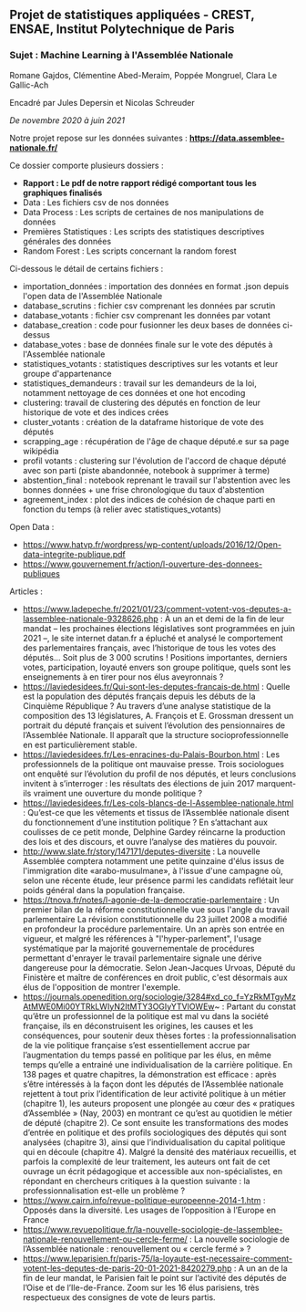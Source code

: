 ## Projet de statistiques appliquées - CREST, ENSAE, Institut Polytechnique de Paris
### Sujet : Machine Learning à l'Assemblée Nationale

Romane Gajdos, Clémentine Abed-Meraim, Poppée Mongruel, Clara Le Gallic-Ach
 
Encadré par Jules Depersin et Nicolas Schreuder

*De novembre 2020 à juin 2021*
 
Notre projet repose sur les données suivantes : **https://data.assemblee-nationale.fr/**

Ce dossier comporte plusieurs dossiers : 
  - **Rapport : Le pdf de notre rapport rédigé comportant tous les graphiques finalisés**
  - Data : Les fichiers csv de nos données
  - Data Process : Les scripts de certaines de nos manipulations de données
  - Premières Statistiques : Les scripts des statistiques descriptives générales des données
  - Random Forest : Les scripts concernant la random forest
 
 Ci-dessous le détail de certains fichiers : 
  - importation_données : importation des données en format .json depuis l'open data de l'Assemblée Nationale
  - database_scrutins : fichier csv comprenant les données par scrutin
  - database_votants : fichier csv comprenant les données par votant
  - database_creation : code pour fusionner les deux bases de données ci-dessus
  - database_votes : base de données finale sur le vote des députés à l'Assemblée nationale
  - statistiques_votants : statistiques descriptives sur les votants et leur groupe d'appartenance 
  - statistiques_demandeurs : travail sur les demandeurs de la loi, notamment nettoyage de ces données et one hot encoding 
  - clustering: travail de clustering des députés en fonction de leur historique de vote et des indices crées 
  - cluster_votants : création de la dataframe historique de vote des députés
  - scrapping_age : récupération de l'âge de chaque député.e sur sa page wikipédia
  - profil votants : clustering sur l'évolution de l'accord de chaque député avec son parti (piste abandonnée, notebook à supprimer à terme)
  - abstention_final : notebook reprenant le travail sur l'abstention avec les bonnes données + une frise chronologique du taux d'abstention
  - agreement_index : plot des indices de cohésion de chaque parti en fonction du temps (à relier avec statistiques_votants)

Open Data : 
- https://www.hatvp.fr/wordpress/wp-content/uploads/2016/12/Open-data-integrite-publique.pdf 
- https://www.gouvernement.fr/action/l-ouverture-des-donnees-publiques


Articles : 
- https://www.ladepeche.fr/2021/01/23/comment-votent-vos-deputes-a-lassemblee-nationale-9328626.php : À un an et demi de la fin de leur mandat – les prochaines élections législatives sont programmées en juin 2021 –, le site internet datan.fr a épluché et analysé le comportement des parlementaires français, avec l’historique de tous les votes des députés… Soit plus de 3 000 scrutins ! Positions importantes, derniers votes, participation, loyauté envers son groupe politique, quels sont les enseignements à en tirer pour nos élus aveyronnais ?
- https://laviedesidees.fr/Qui-sont-les-deputes-francais-de.html : Quelle est la population des députés français depuis les débuts de la Cinquième République ? Au travers d’une analyse statistique de la composition des 13 législatures, A. François et E. Grossman dressent un portrait du député français et suivent l’évolution des pensionnaires de l’Assemblée Nationale. Il apparaît que la structure socioprofessionnelle en est particulièrement stable.
- https://laviedesidees.fr/Les-enracines-du-Palais-Bourbon.html : Les professionnels de la politique ont mauvaise presse. Trois sociologues ont enquêté sur l’évolution du profil de nos députés, et leurs conclusions invitent à s’interroger : les résultats des élections de juin 2017 marquent-ils vraiment une ouverture du monde politique ?
- https://laviedesidees.fr/Les-cols-blancs-de-l-Assemblee-nationale.html : Qu’est-ce que les vêtements et tissus de l’Assemblée nationale disent du fonctionnement d’une institution politique ? En s’attachant aux coulisses de ce petit monde, Delphine Gardey réincarne la production des lois et des discours, et ouvre l’analyse des matières du pouvoir.
- http://www.slate.fr/story/147171/deputes-diversite : La nouvelle Assemblée comptera notamment une petite quinzaine d'élus issus de l'immigration dite «arabo-musulmane», à l'issue d'une campagne où, selon une récente étude, leur présence parmi les candidats reflétait leur poids général dans la population française.
- https://tnova.fr/notes/l-agonie-de-la-democratie-parlementaire : Un premier bilan de la réforme constitutionnelle vue sous l'angle du travail parlementaire La révision constitutionnelle du 23 juillet 2008 a modifié en profondeur la procédure parlementaire. Un an après son entrée en vigueur, et malgré les références à "l'hyper-parlement", l'usage systématique par la majorité gouvernementale de procédures permettant d'enrayer le travail parlementaire signale une dérive dangereuse pour la démocratie. Selon Jean-Jacques Urvoas, Député du Finistère et maître de conférences en droit public, c'est désormais aux élus de l'opposition de montrer l'exemple.
- https://journals.openedition.org/sociologie/3284#xd_co_f=YzRkMTgyMzAtMWE0Mi00YTRkLWIyN2ItMTY3OGIyYTVlOWEw~ : Partant du constat qu’être un professionnel de la politique est mal vu dans la société française, ils en déconstruisent les origines, les causes et les conséquences, pour soutenir deux thèses fortes : la professionnalisation de la vie politique française s’est essentiellement accrue par l’augmentation du temps passé en politique par les élus, en même temps qu’elle a entrainé une individualisation de la carrière politique. En 138 pages et quatre chapitres, la démonstration est efficace : après s’être intéressés à la façon dont les députés de l’Assemblée nationale rejettent à tout prix l’identification de leur activité politique à un métier (chapitre 1), les auteurs proposent une plongée au cœur des « pratiques d’Assemblée » (Nay, 2003) en montrant ce qu’est au quotidien le métier de député (chapitre 2). Ce sont ensuite les transformations des modes d’entrée en politique et des profils sociologiques des députés qui sont analysées (chapitre 3), ainsi que l’individualisation du capital politique qui en découle (chapitre 4). Malgré la densité des matériaux recueillis, et parfois la complexité de leur traitement, les auteurs ont fait de cet ouvrage un écrit pédagogique et accessible aux non-spécialistes, en répondant en chercheurs critiques à la question suivante : la professionnalisation est-elle un problème ?
- https://www.cairn.info/revue-politique-europeenne-2014-1.htm : Opposés dans la diversité. Les usages de l’opposition à l’Europe en France
- https://www.revuepolitique.fr/la-nouvelle-sociologie-de-lassemblee-nationale-renouvellement-ou-cercle-ferme/ : La nouvelle sociologie de l’Assemblée nationale : renouvellement ou « cercle fermé » ?
- https://www.leparisien.fr/paris-75/la-loyaute-est-necessaire-comment-votent-les-deputes-de-paris-20-01-2021-8420279.php : A un an de la fin de leur mandat, le Parisien fait le point sur l’activité des députés de l’Oise et de l’Ile-de-France. Zoom sur les 16 élus parisiens, très respectueux des consignes de vote de leurs partis.
